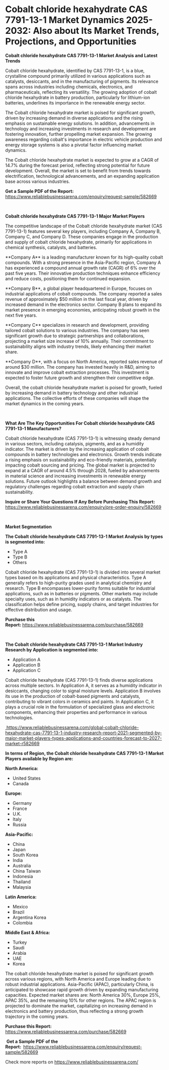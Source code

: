 <p><h1>Cobalt chloride hexahydrate CAS 7791-13-1 Market Dynamics 2025-2032: Also about Its Market Trends, Projections, and Opportunities</h1></p><p><strong>Cobalt chloride hexahydrate CAS 7791-13-1 Market Analysis and Latest Trends</strong></p>
<p><p>Cobalt chloride hexahydrate, identified by CAS 7791-13-1, is a blue, crystalline compound primarily utilized in various applications such as catalysts, desiccants, and in the manufacturing of pigments. Its relevance spans across industries including chemicals, electronics, and pharmaceuticals, reflecting its versatility. The growing adoption of cobalt chloride hexahydrate in battery production, particularly for lithium-ion batteries, underlines its importance in the renewable energy sector.</p><p>The Cobalt chloride hexahydrate market is poised for significant growth, driven by increasing demand in diverse applications and the rising emphasis on sustainable energy solutions. In addition, advancements in technology and increasing investments in research and development are fostering innovation, further propelling market expansion. The growing awareness regarding cobalt's importance in electric vehicle production and energy storage systems is also a pivotal factor influencing market dynamics.</p><p>The Cobalt chloride hexahydrate market is expected to grow at a CAGR of 14.7% during the forecast period, reflecting strong potential for future development. Overall, the market is set to benefit from trends towards electrification, technological advancements, and an expanding application base across various industries.</p></p>
<p><strong>Get a Sample PDF of the Report:&nbsp;</strong> <a href="https://www.reliablebusinessarena.com/enquiry/request-sample/582669?utm_campaign=2959&utm_medium=2&utm_source=Github&utm_content=ia&utm_term=23032025&utm_id=cobalt-chloride-hexahydrate-cas-7791-13-1">https://www.reliablebusinessarena.com/enquiry/request-sample/582669</a></p>
<p>&nbsp;</p>
<p><strong>Cobalt chloride hexahydrate CAS 7791-13-1 Major Market Players</strong></p>
<p><p>The competitive landscape of the Cobalt chloride hexahydrate market (CAS 7791-13-1) features several key players, including Company A, Company B, Company C, and Company D. These companies engage in the production and supply of cobalt chloride hexahydrate, primarily for applications in chemical synthesis, catalysts, and batteries.</p><p>**Company A** is a leading manufacturer known for its high-quality cobalt compounds. With a strong presence in the Asia-Pacific region, Company A has experienced a compound annual growth rate (CAGR) of 6% over the past five years. Their innovative production techniques enhance efficiency and reduce costs, positioning them for continued expansion.</p><p>**Company B**, a global player headquartered in Europe, focuses on industrial applications of cobalt compounds. The company reported a sales revenue of approximately $50 million in the last fiscal year, driven by increased demand in the electronics sector. Company B plans to expand its market presence in emerging economies, anticipating robust growth in the next five years.</p><p>**Company C** specializes in research and development, providing tailored cobalt solutions to various industries. The company has seen significant growth due to strategic partnerships and collaborations, projecting a market size increase of 10% annually. Their commitment to sustainability aligns with industry trends, likely enhancing their market share.</p><p>**Company D**, with a focus on North America, reported sales revenue of around $30 million. The company has invested heavily in R&D, aiming to innovate and improve cobalt extraction processes. This investment is expected to foster future growth and strengthen their competitive edge.</p><p>Overall, the cobalt chloride hexahydrate market is poised for growth, fueled by increasing demand in battery technology and other industrial applications. The collective efforts of these companies will shape the market dynamics in the coming years.</p></p>
<p>&nbsp;</p>
<p><strong>What Are The Key Opportunities For Cobalt chloride hexahydrate CAS 7791-13-1 Manufacturers?</strong></p>
<p><p>Cobalt chloride hexahydrate (CAS 7791-13-1) is witnessing steady demand in various sectors, including catalysis, pigments, and as a humidity indicator. The market is driven by the increasing application of cobalt compounds in battery technologies and electronics. Growth trends indicate a rising emphasis on sustainability and eco-friendly materials, potentially impacting cobalt sourcing and pricing. The global market is projected to expand at a CAGR of around 4.5% through 2028, fueled by advancements in material science and increasing investments in renewable energy solutions. Future outlook highlights a balance between demand growth and regulatory challenges regarding cobalt extraction and supply chain sustainability.</p></p>
<p><strong>Inquire or Share Your Questions If Any Before Purchasing This Report:</strong> <a href="https://www.reliablebusinessarena.com/enquiry/pre-order-enquiry/582669?utm_campaign=2959&utm_medium=2&utm_source=Github&utm_content=ia&utm_term=23032025&utm_id=cobalt-chloride-hexahydrate-cas-7791-13-1">https://www.reliablebusinessarena.com/enquiry/pre-order-enquiry/582669</a></p>
<p>&nbsp;</p>
<p><strong>Market Segmentation</strong></p>
<p><strong>The Cobalt chloride hexahydrate CAS 7791-13-1 Market Analysis by types is segmented into:</strong></p>
<p><ul><li>Type A</li><li>Type B</li><li>Others</li></ul></p>
<p><p>Cobalt chloride hexahydrate (CAS 7791-13-1) is divided into several market types based on its applications and physical characteristics. Type A generally refers to high-purity grades used in analytical chemistry and research. Type B encompasses lower-purity forms suitable for industrial applications, such as in batteries or pigments. Other markets may include specialty uses, such as in humidity indicators or as catalysts. The classification helps define pricing, supply chains, and target industries for effective distribution and usage.</p></p>
<p><strong>Purchase this Report:&nbsp;</strong><a href="https://www.reliablebusinessarena.com/purchase/582669?utm_campaign=2959&utm_medium=2&utm_source=Github&utm_content=ia&utm_term=23032025&utm_id=cobalt-chloride-hexahydrate-cas-7791-13-1">https://www.reliablebusinessarena.com/purchase/582669</a></p>
<p>&nbsp;</p>
<p><strong>The Cobalt chloride hexahydrate CAS 7791-13-1 Market Industry Research by Application is segmented into:</strong></p>
<p><ul><li>Application A</li><li>Application B</li><li>Application C</li></ul></p>
<p><p>Cobalt chloride hexahydrate (CAS 7791-13-1) finds diverse applications across multiple sectors. In Application A, it serves as a humidity indicator in desiccants, changing color to signal moisture levels. Application B involves its use in the production of cobalt-based pigments and catalysts, contributing to vibrant colors in ceramics and paints. In Application C, it plays a crucial role in the formulation of specialized glass and electronic components, enhancing their properties and performance in various technologies.</p></p>
<p><a href="https://www.reliablebusinessarena.com/global-cobalt-chloride-hexahydrate-cas-7791-13-1-industry-research-report-2021-segmented-by-major-market-players-types-applications-and-countries-forecast-to-2027-market-r582669?utm_campaign=2959&utm_medium=2&utm_source=Github&utm_content=ia&utm_term=23032025&utm_id=cobalt-chloride-hexahydrate-cas-7791-13-1">&nbsp;https://www.reliablebusinessarena.com/global-cobalt-chloride-hexahydrate-cas-7791-13-1-industry-research-report-2021-segmented-by-major-market-players-types-applications-and-countries-forecast-to-2027-market-r582669</a></p>
<p><strong>In terms of Region, the Cobalt chloride hexahydrate CAS 7791-13-1 Market Players available by Region are:</strong></p>
<p>
    <p> <strong> North America: </strong>
        <ul>
            <li>United States</li>
            <li>Canada</li>
        </ul>
        </p> 
    <p> <strong> Europe: </strong>
        <ul>
            <li>Germany</li>
            <li>France</li>
            <li>U.K.</li>
            <li>Italy</li>
            <li>Russia</li>
        </ul>
        </p> 
    <p> <strong> Asia-Pacific: </strong>
        <ul>
            <li>China</li>
            <li>Japan</li>
            <li>South Korea</li>
            <li>India</li>
            <li>Australia</li>
            <li>China Taiwan</li>
            <li>Indonesia</li>
            <li>Thailand</li>
            <li>Malaysia</li>
        </ul>
        </p> 
    <p> <strong> Latin America: </strong>
        <ul>
            <li>Mexico</li>
            <li>Brazil</li>
            <li>Argentina Korea</li>
            <li>Colombia</li>
        </ul>
        </p> 
    <p> <strong> Middle East & Africa: </strong>
        <ul>
            <li>Turkey</li>
            <li>Saudi</li>
            <li>Arabia</li>
            <li>UAE</li>
            <li>Korea</li>
        </ul>
    </p>
    </p>
<p><p>The cobalt chloride hexahydrate market is poised for significant growth across various regions, with North America and Europe leading due to robust industrial applications. Asia-Pacific (APAC), particularly China, is anticipated to showcase rapid growth driven by expanding manufacturing capacities. Expected market shares are: North America 30%, Europe 25%, APAC 35%, and the remaining 10% for other regions. The APAC region is projected to dominate the market, capitalizing on increasing demand in electronics and battery production, thus reflecting a strong growth trajectory in the coming years.</p></p>
<p><strong>Purchase this Report: </strong><a href="https://www.reliablebusinessarena.com/purchase/582669?utm_campaign=2959&utm_medium=2&utm_source=Github&utm_content=ia&utm_term=23032025&utm_id=cobalt-chloride-hexahydrate-cas-7791-13-1">https://www.reliablebusinessarena.com/purchase/582669</a></p>
<p>&nbsp;<strong>Get a Sample PDF of the Report:&nbsp;&nbsp;</strong><a href="https://www.reliablebusinessarena.com/enquiry/request-sample/582669?utm_campaign=2959&utm_medium=2&utm_source=Github&utm_content=ia&utm_term=23032025&utm_id=cobalt-chloride-hexahydrate-cas-7791-13-1">https://www.reliablebusinessarena.com/enquiry/request-sample/582669</a></p>
<p><strong></strong></p>
<p>Check more reports on <a href="https://www.reliablebusinessarena.com/?utm_campaign=2959&utm_medium=2&utm_source=Github&utm_content=ia&utm_term=23032025&utm_id=cobalt-chloride-hexahydrate-cas-7791-13-1">https://www.reliablebusinessarena.com/</a></p>